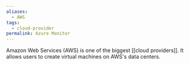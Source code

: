 ```yaml
---
aliases:
  - AWS
tags:
  - cloud-provider
permalink: Azure Monitor
---
```

Amazon Web Services (AWS) is one of the biggest [[cloud providers]]. It allows users to create virtual machines on AWS's data centers.